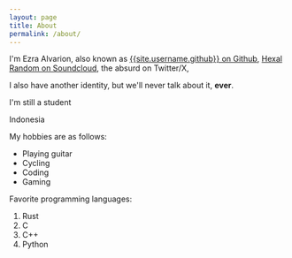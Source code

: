 ```yaml
---
layout: page
title: About
permalink: /about/
---
```


I'm Ezra Alvarion, also known as [{{site.username.github}} on Github](https://github.com/{{site.username.github}}), [Hexal Random on Soundcloud](https://soundcloud.com/{{site.username.soundcloud}}), the absurd on Twitter/X, 

I also have another identity, but we'll never talk about it, **ever**.

I'm still a student

Indonesia



My hobbies are as follows:

- Playing guitar
- Cycling
- Coding
- Gaming

Favorite programming languages:

1. Rust
2. C
3. C++
4. Python
